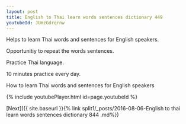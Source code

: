 ```yaml
---
layout: post
title: English to Thai learn words sentences dictionary 449 
youtubeId: JUmzGdrqrnw
---
```

 
 
Helps to learn Thai words and sentences for English speakers.

Opportunitiy to repeat the words sentences. 

Practice Thai language. 
 
10 minutes practice every day. 
 
How to learn Thai words and sentences for English speakers 
 
{% include youtubePlayer.html id=page.youtubeId %}
 
 
[Next]({{ site.baseurl }}{% link  split1/_posts/2016-08-06-English to thai learn words sentences dictionary 844 .md%})
 
